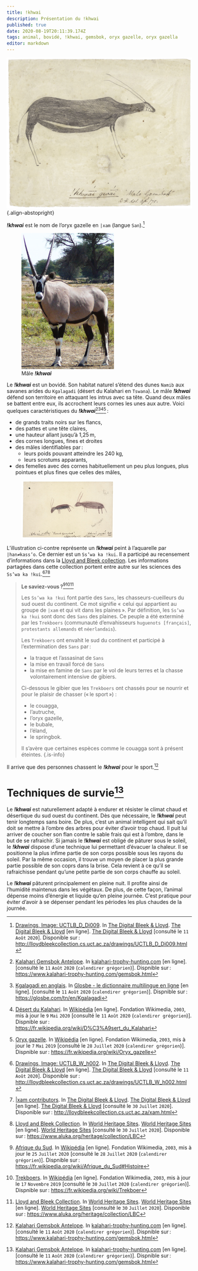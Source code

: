```yaml
---
title: !khwai
description: Présentation du !khwai
published: true
date: 2020-08-19T20:11:39.174Z
tags: animal, bovidé, !khwai, gemsbok, oryx gazelle, oryx gazella
editor: markdown
---
```


![!nussa-!e_kwa-!khwai-from-dia!kwain_public-domain.jpg](/images/art/drawing/!nussa-!e_kwa-!khwai-from-dia!kwain_public-domain.jpg){.align-abstopright}

***!khwai*** est le nom de l’oryx gazelle en `|xam` (langue `San`).[^5]

<figure class="image image-style-align-right image_resized" style="width: 50%;">
   <img src="/images/animals/gemsbok/male-gemsbok-kgalagadi-from-gossipguy_cc-by-sa.png">
   <figcaption>
     Mâle <i><b>!khwai</b></i>
   </figcaption>
</figure>

Le ***!khwai*** est un bovidé. Son habitat naturel s’étend des dunes `Namib` aux savanes arides du `Kgalagadi` (désert du Kalahari en `Tswana`).
Le mâle ***!khwai*** défend son territoire en attaquant les intrus avec sa tête. Quand deux mâles se battent entre eux, ils accrochent leurs cornes les unes aux autre.
Voici quelques caractéristiques du ***!khwai***[^3][^1][^2][^4] :

- de grands traits noirs sur les flancs,
- des pattes et une tête claires,
- une hauteur allant jusqu’à 1,25 m,
- des cornes longues, fines et droites
- des mâles identifiables par :
	- leurs poids pouvant atteindre les 240 kg,
  - leurs scrotums apparants,
- des femelles avec des cornes habituellement un peu plus longues, plus pointues et plus fines que celles des mâles,

<figure class="image image-style-align-left image_resized" style="width: 50%;">
   <img src="/images/art/drawing/!nussa-!e_!khwai-from-han≠kass’o_public-domain.jpg">
</figure>

L’illustration ci-contre représente un ***!khwai*** peint à l’aquarelle par `|han≠kass’o`.  Ce dernier est un `Ss’wa ka !kui`. Il a participé au recensement d’informations dans la [Lloyd and Bleek collection](http://lloydbleekcollection.cs.uct.ac.za). Les informations partagées dans cette collection portent entre autre sur les sciences des `Ss’wa ka !kui`.[^6][^7][^10]

> **Le saviez-vous ?**[^8][^9][^10]
> 
> Les `Ss’wa ka !kui` font partie des `Sans`, les chasseurs-cueilleurs du sud ouest du continent. Ce mot signifie «  celui qui appartient au groupe de `|xam` et qui vit dans les plaines ». Par définition, les `Ss’wa ka !kui` sont donc des `Sans` des plaines.
> Ce peuple a été exterminé par les `Trekboers` (communauté d’envahisseurs `huguenots [français]`, `protestants allemands` et `néerlandais`).
> 
> Les `Trekboers` ont envahit le sud du continent et participé à l’extermination des `Sans` par :
> 
> - la traque et l’assasinat de `Sans`
> - la mise en travail forcé de `Sans`
> - la mise en famine de `Sans` par le vol de leurs terres et la chasse volontairement intensive de gibiers.
> 
> Ci-dessous le gibier que les `Trekboers` ont chassés pour se nourrir et pour le plaisir de chasser (« le sport ») :
> 
> - le couagga,
> - l’autruche, 
> - l’oryx gazelle,
> - le bubale,
> - l’éland,
> - le springbok.
> 
> Il s’avère que certaines espèces comme le couagga sont à présent éteintes.
{.is-info}

Il arrive que des personnes chassent le ***!khwai*** pour le sport.[^3]

# Techniques de survie[^3]

Le ***!khwai*** est naturellement adapté à endurer et résister le climat chaud et désertique du sud ouest du continent. Dès que nécessaire, le ***!khwai*** peut tenir longtemps sans boire.
De plus, c’est un animal intelligent qui sait qu’il doit se mettre à l’ombre des arbres pour éviter d’avoir trop chaud. Il puit lui arriver de coucher son flan contre le sable frais qui est à l’ombre, dans le but de se rafraichir.
Si jamais le ***!khwai*** est obligé de pâturer sous le soleil, le ***!khwai*** dispose d’une technique lui permettant d’évacuer la chaleur. Il se positionne la plus infime partie de son corps possible sous les rayons du soleil. Par la même occasion, il trouve un moyen de placer la plus grande partie possible de son coprs dans la brise. Cela revient à ce qu’il se rafraichisse pendant qu’une petite partie de son corps chauffe au soleil.

Le ***!khwai*** pâturent principalement en pleine nuit. Il profite ainsi de l’humidité maintenus dans les végétaux. De plus, de cette façon, l’animal dépense moins d’énergie et liquide qu’en pleine journée. C’est pratique pour éviter d’avoir à se dépenser pendant les périodes les plus chaudes de la journée.

[^1]: [Kgalagadi en anglais](https://glosbe.com/tn/en/Kgalagadi). In [Glosbe - le dictionnaire multilingue en ligne](https://glosbe.com/) [en ligne]. [consulté le `11` `Août` `2020` (`calendirer grégorien`)]. Dispnible sur : https://glosbe.com/tn/en/Kgalagadi

[^2]: [Désert du Kalahari](https://fr.wikipedia.org/wiki/D%C3%A9sert_du_Kalahari). In [Wikipédia](https://wikipedia.org) [en ligne]. Fondation Wikimedia, `2003`, mis à jour le `9` `Mai` `2020` [consulté le `11` `Août` `2020` (`calendirer grégorien`)]. Dispnible sur : https://fr.wikipedia.org/wiki/D%C3%A9sert_du_Kalahari

[^3]: [Kalahari Gemsbok Antelope](https://www.kalahari-trophy-hunting.com/gemsbok.html). In [kalahari-trophy-hunting.com](https://www.kalahari-trophy-hunting.com/) [en ligne]. [consulté le `11` `Août` `2020` (`calendirer grégorien`)]. Dispnible sur : https://www.kalahari-trophy-hunting.com/gemsbok.html

[^4]: [Oryx gazelle](https://fr.wikipedia.org/wiki/Oryx_gazelle). In [Wikipédia](https://wikipedia.org) [en ligne]. Fondation Wikimedia, `2003`, mis à jour le `7` `Mai` `2019` [consulté le `28` `Juillet` `2020` (`calendirer grégorien`)]. Dispnible sur : https://fr.wikipedia.org/wiki/Oryx_gazelle

[^5]: [Drawings, Image: UCTLB_D_Di009](http://lloydbleekcollection.cs.uct.ac.za/drawings/UCTLB_D_Di009.html). In [The Digital Bleek & Lloyd](http://lloydbleekcollection.cs.uct.ac.za). [The Digital Bleek & Lloyd](http://lloydbleekcollection.cs.uct.ac.za) [en ligne]. [The Digital Bleek & Lloyd](http://lloydbleekcollection.cs.uct.ac.za) [consulté le `11` `Août` `2020`]. Disponible sur : http://lloydbleekcollection.cs.uct.ac.za/drawings/UCTLB_D_Di009.html

[^6]: [Drawings, Image: UCTLB_W_h002](http://lloydbleekcollection.cs.uct.ac.za/drawings/UCTLB_W_h002.html). In [The Digital Bleek & Lloyd](http://lloydbleekcollection.cs.uct.ac.za). [The Digital Bleek & Lloyd](http://lloydbleekcollection.cs.uct.ac.za) [en ligne]. [The Digital Bleek & Lloyd](http://lloydbleekcollection.cs.uct.ac.za) [consulté le `11` `Août` `2020`]. Disponible sur : http://lloydbleekcollection.cs.uct.ac.za/drawings/UCTLB_W_h002.html

[^7]: [|xam contributors](http://lloydbleekcollection.cs.uct.ac.za/xam.html). In [The Digital Bleek & Lloyd](http://lloydbleekcollection.cs.uct.ac.za). [The Digital Bleek & Lloyd](http://lloydbleekcollection.cs.uct.ac.za) [en ligne]. [The Digital Bleek & Lloyd](http://lloydbleekcollection.cs.uct.ac.za) [consulté le `30` `Juillet` `2020`]. Disponible sur : http://lloydbleekcollection.cs.uct.ac.za/xam.html

[^8]: [Afrique du Sud](https://fr.wikipedia.org/wiki/Afrique_du_Sud#Histoire). In [Wikipédia](https://wikipedia.org) [en ligne]. Fondation Wikimedia, `2003`, mis à jour le `25` `Juillet` `2020` [consulté le `28` `Juillet` `2020` (`calendirer grégorien`)]. Dispnible sur : https://fr.wikipedia.org/wiki/Afrique_du_Sud#Histoire

[^9]: [Trekboers](https://fr.wikipedia.org/wiki/Trekboer). In [Wikipédia](https://wikipedia.org) [en ligne]. Fondation Wikimedia, `2003`, mis à jour le `17` `Novembre` `2019` [consulté le `30` `Juillet` `2020` (`calendirer grégorien`)]. Dispnible sur : https://fr.wikipedia.org/wiki/Trekboer

[^10]: [Lloyd and Bleek Collection](https://www.aluka.org/heritage/collection/LBC). In [World Heritage Sites](https://www.aluka.org/heritage). [World Heritage Sites](https://www.aluka.org/heritage) [en ligne]. [World Heritage Sites](https://www.aluka.org/heritage) [consulté le `30` `Juillet` `2020`]. Disponible sur : https://www.aluka.org/heritage/collection/LBC
